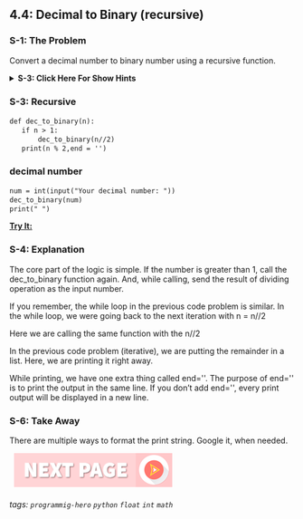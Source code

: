 ## 4.4: Decimal to Binary (recursive) 

### S-1: The Problem
Convert a decimal number to binary number using a recursive function. 
<details>
 <summary><b>S-3: Click Here For Show Hints</b></summary>
   <p>After coding for a while, recursive will become fun. Until then, recursive functions might feel like confusing magic. 

So, don’t worry if you felt confused. You are not alone. I am in the same condition as well.</p>
 </details>

### S-3: Recursive

```python=
def dec_to_binary(n):
   if n > 1:
       dec_to_binary(n//2)
   print(n % 2,end = '')
```

### decimal number
```python=
num = int(input("Your decimal number: "))
dec_to_binary(num)
print(" ")
```

**[Try It:](/https://play.google.com/store/apps/details?id=com.learnprogramming.codecamp)**

### S-4: Explanation
The core part of the logic is simple. If the number is greater than 1, call the dec_to_binary function again. And, while calling, send the result of dividing operation as the input number. 

If you remember, the while loop in the previous code problem is similar. In the while loop, we were going back to the next iteration with n = n//2

Here we are calling the same function with the n//2

In the previous code problem (iterative), we are putting the remainder in a list. Here, we are printing it right away. 

While printing, we have one extra thing called end=''. 
The purpose of end='' is to print the output in the same line. If you don’t add end='', every print output will be displayed in a new line. 


### S-6: Take Away
There are multiple ways to format the print string. Google it, when needed.


&nbsp;
[![Next Page](../assets/next-button.png)](../README.md)
&nbsp;

###### tags: `programmig-hero` `python` `float` `int` `math`
